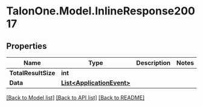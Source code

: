 
# TalonOne.Model.InlineResponse20017

## Properties

Name | Type | Description | Notes
------------ | ------------- | ------------- | -------------
**TotalResultSize** | **int** |  | 
**Data** | [**List&lt;ApplicationEvent&gt;**](ApplicationEvent.md) |  | 

[[Back to Model list]](../README.md#documentation-for-models)
[[Back to API list]](../README.md#documentation-for-api-endpoints)
[[Back to README]](../README.md)


